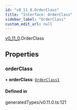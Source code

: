 ```yaml
---
id: "v0_11_0.OrderClass"
title: "Interface: OrderClass"
sidebar_label: "OrderClass"
custom_edit_url: null
---
```


[v0\_11\_0](../namespaces/v0_11_0.md).OrderClass

## Properties

### orderClass

• **orderClass**: [`OrderClass1`](../namespaces/v0_11_0.md#orderclass1)

#### Defined in

generatedTypes/v0.11.0.ts:121
